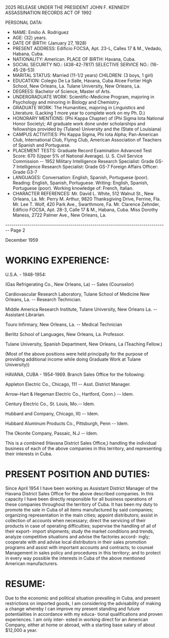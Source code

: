2025 RELEASE UNDER THE PRESIDENT JOHN F. KENNEDY ASSASSINATION RECORDS ACT OF 1992

PERSONAL DATA:

*   NAME: Emilio A. Rodriguez
*   AGE: (32) years.
*   DATE OF BIRTH: (January 27, 1928)
*   PRESENT ADDRESS: Edificio FOCSA, Apt. 23-L, Calles 17 & M., Vedado, Habana, Cuba.
*   NATIONALITY: American. PLACE OF BIRTH: Havana, Cuba.
*   SOCIAL SECURITY NO.: (438-42-7817) SELECTIVE SERVICE NO.: (16-45-28-53)
*   MARITAL STATUS: Married (11-1/2 years) CHILDREN: (3 boys, 1 girl)
*   EDUCATION: Colegio De La Salle, Havana, Cuba
    Alcee Fortier High School, New Orleans, La.
    Tulane University, New Orleans, La.
*   DEGREES: Bachelor of Science, Master of Arts.
*   UNDERGRADUATE WORK: Scientific-Medicine Program, majoring in Psychology and minoring in Biology and Chemistry.
*   GRADUATE WORK: The Humanities, majoring in Linguistics and Literature. (Lacking 1 more year to complete work on my Ph. D.)
*   HONORARY MENTIONS: (Phi Kappa Chapter) of (Phi Sigma Iota National Honor Society); All graduate work done under scholarships and fellowships provided by (Tulane) University and the (State of Louisiana)
*   CAMPUS ACTIVITIES: Phi Kappa Sigma, Phi Iota Alpha; Pan-American Club, International Club, Flying Club, American Association of Teachers of Spanish and Portuguese.
*   PLACEMENT TESTS: Graduate Record Examination
    Advanced Test Score: 670 (Upper 5% of National Average).
    U. S. Civil Service Commission -- 1952
    Military Intelligence Research Specialist: Grade GS-7
    Intelligence Research Specialist: Grade GS-7
    Foreign Affairs Officer: Grade G3-7
*   LANGUAGES: Conversation: English, Spanish, Portuguese (poor).
    Reading: English, Spanish, Portuguese.
    Writing: English, Spanish, Portuguese (poor).
    Working knowledge of: French, Italian.
*   CHARACTER REFERENCES:
    Mr. David L. White, 512 Walnut St., New Orleans, La.
    Mr. Perry M. Arthur, 9820 Thanksgiving Drive, Ferrine, Fla.
    Mr. Lee T. Wolf, 420 Park Ave., Swarthmore, Fa.
    Mr. Clarence Zehnder, Edificio FOCSA, Apt. 28-3, Calle 17 & M., Habana, Cuba.
    Miss Dorothy Maness, 2722 Palmer Ave., New Orleans, La.


-------------------------------------------------------------------------------- Page 2

December 1959

# WORKING EXPERIENCE:

U.S.A. - 1948-1954:

(Gas Refrigerating Co., New Orleans, La) -- Sales (Counselor)

Cardiovascular Research Laboratory, Tulane School of Medicine
New Orleans, La. -- Research Technician.

Middle America Research Institute, Tulane University, New Orleans
La. -- Assistant Librarian.

Touro Infirmary, New Orleans, La. -- Medical Technician

Berlitz School of Languages, New Orleans, La. Professor.

Tulane University, Spanish Department, New Orleans, La
(Teaching Fellow.)

(Most of the above positions were held principally for
the purpose of providing additional income while doing
Graduate Work at Tulane University))

HAVANA, CUBA - 1954-1969. Branch Sales Office for the following:

Appleton Electric Co., Chicago, 111 -- Asst. District Manager.

Arrow-Hart & Hegeman Electric Co., Hartford, Conn.) -- Idem.

Century Electric Co., St. Louis, Mo.-- Idem.

Hubbard and Company, Chicago, Ill) -- Idem.

Hubbard Aluminum Products Co., Pittsburgh, Penn -- Idem.

The Okonite Company, Passaic, N.J -- Idem.

This is a combined (Havana District Sales Office,) handling the
individual business of each of the above companies in this
territory, and representing their interests in Cuba.

# PRESENT POSITION AND DUTIES:

Since April 1954 I have been working as Assistant District
Manager of the Havana District Sales Office for the above
described companies. In this capacity I have been directly
responsible for all business operations of these companies
throughout the territory of Cuba. It has been my duty to
promote the sale in Cuba of all items manufactured by said
companies; organizing representation in the main cities; appoint
distributors; assist in collection of accounts when necessary;
direct the servicing of their products in case of operating
difficulties; supervise the handling of all of their export-
import shipments; study the market conditions and trends,
analyze competitive situations and advise the factories accord-
ingly; cooperate with and advise local distributors in their
sales promotion programs and assist with important accounts and
contracts; to counsel Management in sales policy and procedures
in this territory; and to protect in every way possible the
interests in Cuba of the above mentioned American manufacturers.

# RESUME:

Due to the economic and political situation prevailing in Cuba,
and present restrictions on imported goods, I am considering the
advisability of making a change whereby I can improve my present
standing and future potentialities in accordance with my educa-
tional qualifications and proven experiences. I am only inter-
ested in working direct for an American Company, either at home
or abroad, with a starting base salary of about $12,000 a year.
